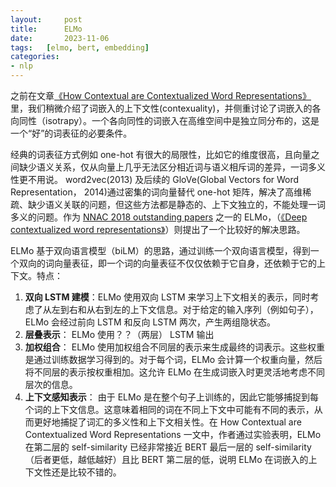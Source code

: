```yaml
---
layout:     post
title:      ELMo
date:       2023-11-06
tags:   [elmo, bert, embedding]
categories: 
- nlp
---
```


之前在文章[《How Contextual are Contextualized Word Representations》]({{site.baseurl}}/2023/09/28/How-Contextual-are-Contextualized-Word-Representations/)里，我们稍微介绍了词嵌入的上下文性(contexuality)，并侧重讨论了词嵌入的各向同性（isotrapy）。一个各向同性的词嵌入在高维空间中是独立同分布的，这是一个“好”的词表征的必要条件。

经典的词表征方式例如 one-hot 有很大的局限性，比如它的维度很高，且向量之间缺少语义关系，仅从向量上几乎无法区分相近词与语义相斥词的差异，一词多义性更不用说。 word2vec(2013) 及后续的 GloVe(Global Vectors for Word Representation， 2014)通过密集的词向量替代 one-hot 矩阵，解决了高维稀疏、缺少语义关联的问题，但这些方法都是静态的、上下文独立的，不能处理一词多义的问题。作为 [NNAC 2018 outstanding papers](https://naacl2018.wordpress.com/2018/04/11/outstanding-papers/) 之一的 ELMo，（[《Deep contextualized word representations》](https://arxiv.org/pdf/1802.05365.pdf)）则提出了一个比较好的解决思路。

ELMo 基于双向语言模型（biLM）的思路，通过训练一个双向语言模型，得到一个双向的词向量表征，即一个词的向量表征不仅仅依赖于它自身，还依赖于它的上下文。特点：
1. **双向 LSTM 建模**：ELMo 使用双向 LSTM 来学习上下文相关的表示，同时考虑了从左到右和从右到左的上下文信息。对于给定的输入序列（例如句子），ELMo 会经过前向 LSTM 和反向 LSTM 两次，产生两组隐状态。
2. **层叠表示**： ELMo 使用？？（两层） LSTM 输出
3. **加权组合**： ELMo 使用加权组合不同层的表示来生成最终的词表示。这些权重是通过训练数据学习得到的。对于每个词，ELMo 会计算一个权重向量，然后将不同层的表示按权重相加。这允许 ELMo 在生成词嵌入时更灵活地考虑不同层次的信息。
4. **上下文感知表示**： 由于 ELMo 是在整个句子上训练的，因此它能够捕捉到每个词的上下文信息。这意味着相同的词在不同上下文中可能有不同的表示，从而更好地捕捉了词汇的多义性和上下文相关性。在 How Contextual are Contextualized Word Representations 一文中，作者通过实验表明，ELMo 在第二层的 self-similarity 已经非常接近 BERT 最后一层的 self-similarity（后者更低，越低越好）且比 BERT 第二层的低，说明 ELMo 在词嵌入的上下文性还是比较不错的。